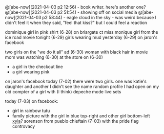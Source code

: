 @[abe-now](2021-04-03 p2 12:56) - book writer. here's another one?
@[abe-now](2021-04-03 p2 51:54) - showing off on social media
@[abe-now](2021-04-03 p2 58:44) - eagle cloud in the sky - was weird because I didn't feel it when they said, "feel that kiss?" but I could feel a reaction

dominique
girl in pink shirt (6-28) on briargate ct
miss monique
girl from the ice road movie tonight (6-29)
girls wearing mud yesterday (6-29) on jaron's facebook

two girls on the "we do it all" ad (6-30)
woman with black hair in movie mom was watching (6-30)
at the store on (6-30)
- a girl in the checkout line
- a girl wearing pink

on jaron's facebook today (7-02) there were two girls. one was katie's daughter and another I didn't see the name
random profile I had open on my old compter of a girl with (I think) depeche mode live sets

today (7-03) on facebook:
- girl in rainbow tutu
- family picture with the girl in blue top-right and other girl bottom-left
[xyla](https://www.youtube.com/channel/UCEn3fRj2e0mpqYsijxnzayg)?
sorenson from pueblo chieftain (7-03) with the pride flag controvacy
